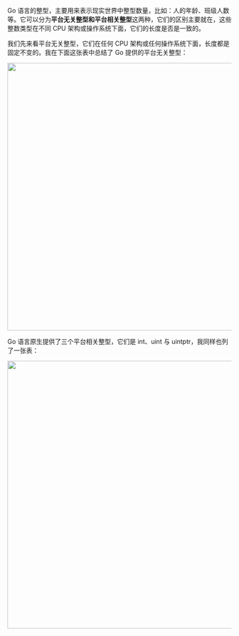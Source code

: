Go 语言的整型，主要用来表示现实世界中整型数量，比如：人的年龄、班级人数等。它可以分为**平台无关整型和平台相关整型**这两种，它们的区别主要就在，这些整数类型在不同 CPU 架构或操作系统下面，它们的长度是否是一致的。



我们先来看平台无关整型，它们在任何 CPU 架构或任何操作系统下面，长度都是固定不变的。我在下面这张表中总结了 Go 提供的平台无关整型：



<img src="https://static001.geekbang.org/resource/image/06/f6/06b6f40dd25ed4296b5bae6fa8d890f6.jpg?wh=1920x1047" width="600" />

Go 语言原生提供了三个平台相关整型，它们是 int、uint 与 uintptr，我同样也列了一张表：

<img src="https://static001.geekbang.org/resource/image/bb/e3/bb54f92e201e950e7977f98d2be52fe3.jpg?wh=1731x907" width="600" />

